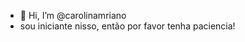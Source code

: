 - 👋 Hi, I’m @carolinamriano
- sou iniciante nisso, então por favor tenha paciencia!


<!---
carolinamriano/carolinamriano is a ✨ special ✨ repository because its `README.md` (this file) appears on your GitHub profile.
You can click the Preview link to take a look at your changes.
--->
